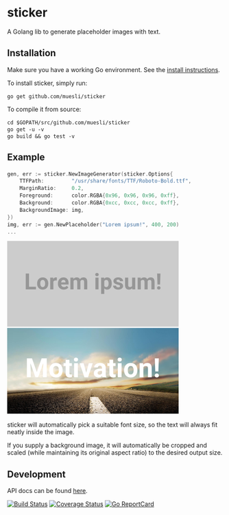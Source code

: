sticker
=======

A Golang lib to generate placeholder images with text.

## Installation

Make sure you have a working Go environment. See the [install instructions](http://golang.org/doc/install.html).

To install sticker, simply run:

    go get github.com/muesli/sticker

To compile it from source:

    cd $GOPATH/src/github.com/muesli/sticker
    go get -u -v
    go build && go test -v

## Example
```go
gen, err := sticker.NewImageGenerator(sticker.Options{
    TTFPath:         "/usr/share/fonts/TTF/Roboto-Bold.ttf",
    MarginRatio:     0.2,
    Foreground:      color.RGBA{0x96, 0x96, 0x96, 0xff},
    Background:      color.RGBA{0xcc, 0xcc, 0xcc, 0xff},
    BackgroundImage: img,
})
img, err := gen.NewPlaceholder("Lorem ipsum!", 400, 200)
...
```

![example placeholder](example/lorem.png) ![example placeholder with background image](example/motivation.png)

sticker will automatically pick a suitable font size, so the text will always fit neatly inside the image.

If you supply a background image, it will automatically be cropped and scaled (while maintaining its original aspect ratio) to the desired output size.

## Development

API docs can be found [here](http://godoc.org/github.com/muesli/sticker).

[![Build Status](https://secure.travis-ci.org/muesli/sticker.png)](http://travis-ci.org/muesli/sticker)
[![Coverage Status](https://coveralls.io/repos/github/muesli/sticker/badge.svg?branch=master)](https://coveralls.io/github/muesli/sticker?branch=master)
[![Go ReportCard](http://goreportcard.com/badge/muesli/sticker)](http://goreportcard.com/report/muesli/sticker)
